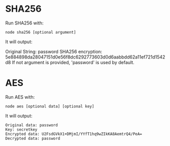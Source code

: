 # SHA256

Run SHA256 with:

```shell
node sha256 [optional argument]
```

It will output:

Original String: password
SHA256 encryption: 5e884898da28047151d0e56f8dc6292773603d0d6aabbdd62a11ef721d1542d8
If not argument is provided, 'password' is used by default.

# AES

Run AES with:

```shell
node aes [optional data] [optional key]
```

It will output:

```shell
Original data: password
Key: secretkey
Encrypted data: U2FsdGVkX1+DMjmI/YYfT1hq9wZIkKA8AemtrQ4/PeA=
Decrypted data: password
```

